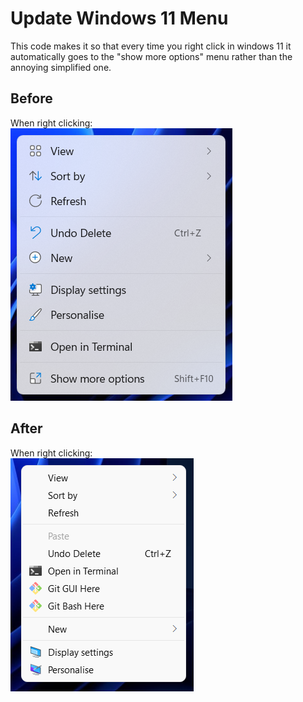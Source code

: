 # Update Windows 11 Menu
This code makes it so that every time you right click in
windows 11 it automatically goes to the "show more options"
menu rather than the annoying simplified one.

## Before
When right clicking:<br>
<img src="Media/Before.png">

## After
When right clicking:<br>
<img src="Media/After.png">
